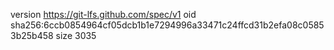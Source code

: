 version https://git-lfs.github.com/spec/v1
oid sha256:6ccb0854964cf05dcb1b1e7294996a33471c24ffcd31b2efa08c05853b25b458
size 3035
